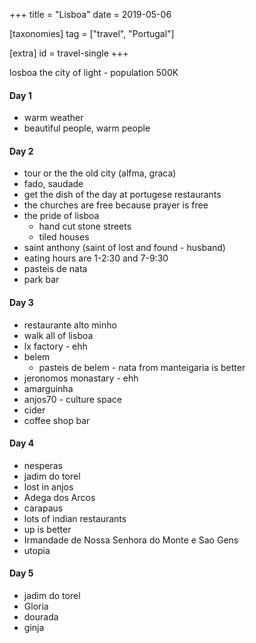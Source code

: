 +++
title = "Lisboa"
date = 2019-05-06

[taxonomies]
tag = ["travel", "Portugal"]

[extra]
id = travel-single
+++

losboa the city of light - population 500K
<!-- more -->

#### Day 1
- warm weather
- beautiful people, warm people

#### Day 2
- tour or the the old city (alfma, graca)
- fado, saudade
- get the dish of the day at portugese restaurants
- the churches are free because prayer is free
- the pride of lisboa
  - hand cut stone streets
  - tiled houses
- saint anthony (saint of lost and found - husband)
- eating hours are 1-2:30 and 7-9:30
- pasteis de nata
- park bar

#### Day 3
- restaurante alto  minho
- walk all of lisboa
- lx factory - ehh
- belem
  - pasteis de belem - nata from manteigaria is better
- jeronomos monastary - ehh
- amarguinha
- anjos70 - culture space
- cider
- coffee shop bar

#### Day 4
- nesperas
- jadim do torel
- lost in anjos
- Adega dos Arcos
- carapaus
- lots of indian restaurants
- up is better
- Irmandade de Nossa Senhora do Monte e Sao Gens
- utopia

#### Day 5
- jadim do torel
- Gloria
- dourada
- ginja

